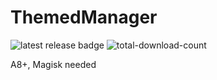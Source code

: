 
# ThemedManager
![latest release badge](https://img.shields.io/github/v/release/Osanosa/ThemedManager?sort=semver)
![total-download-count](https://img.shields.io/github/downloads/Osanosa/ThemedManager/total?color=brightgreen)

A8+, Magisk needed
